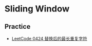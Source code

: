 # Sliding Window

## Practice

- [LeetCode 0424 替换后的最长重复字符](https://leetcode-cn.com/problems/longest-repeating-character-replacement/)
